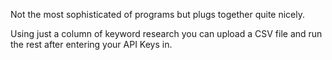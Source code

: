 Not the most sophisticated of programs but plugs together quite nicely.

Using just a column of keyword research you can upload a CSV file and run the rest after entering your API Keys in.

